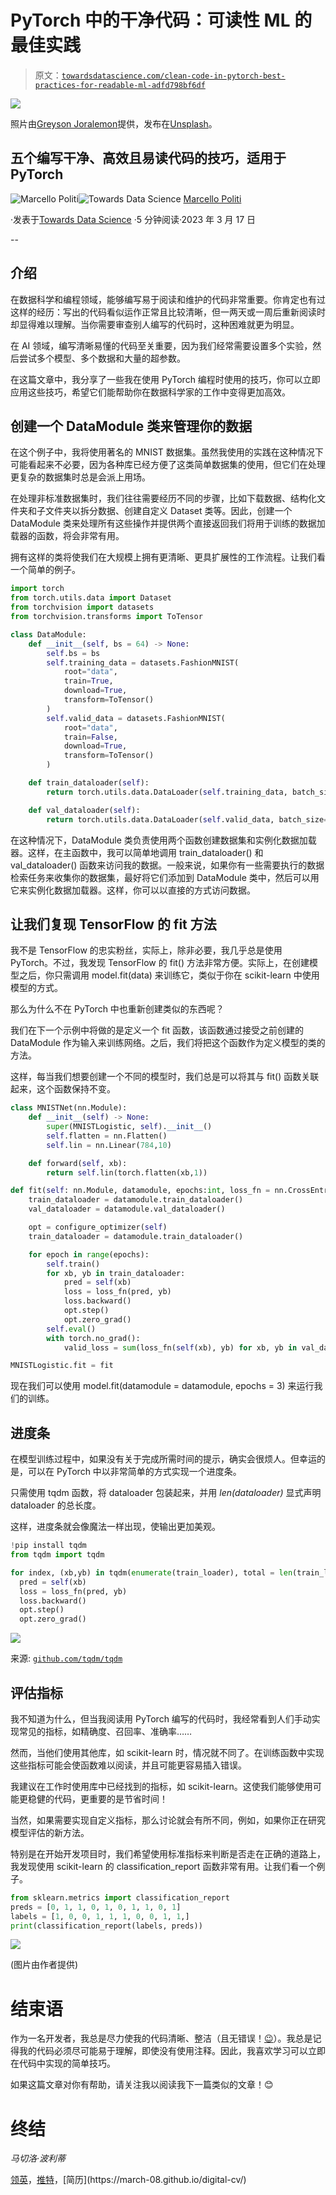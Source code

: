 # PyTorch 中的干净代码：可读性 ML 的最佳实践

> 原文：[`towardsdatascience.com/clean-code-in-pytorch-best-practices-for-readable-ml-adfd798bf6df`](https://towardsdatascience.com/clean-code-in-pytorch-best-practices-for-readable-ml-adfd798bf6df)

![](img/bd25c3ef78df4d6a87b77701273f3c31.png)

照片由[Greyson Joralemon](https://unsplash.com/@greysonjoralemon?utm_source=medium&utm_medium=referral)提供，发布在[Unsplash](https://unsplash.com/?utm_source=medium&utm_medium=referral)。

## 五个编写干净、高效且易读代码的技巧，适用于 PyTorch

[](https://medium.com/@marcellopoliti?source=post_page-----adfd798bf6df--------------------------------)![Marcello Politi](https://medium.com/@marcellopoliti?source=post_page-----adfd798bf6df--------------------------------)[](https://towardsdatascience.com/?source=post_page-----adfd798bf6df--------------------------------)![Towards Data Science](https://towardsdatascience.com/?source=post_page-----adfd798bf6df--------------------------------) [Marcello Politi](https://medium.com/@marcellopoliti?source=post_page-----adfd798bf6df--------------------------------)

·发表于[Towards Data Science](https://towardsdatascience.com/?source=post_page-----adfd798bf6df--------------------------------) ·5 分钟阅读·2023 年 3 月 17 日

--

## 介绍

在数据科学和编程领域，能够编写易于阅读和维护的代码非常重要。你肯定也有过这样的经历：写出的代码看似运作正常且比较清晰，但一两天或一周后重新阅读时却显得难以理解。当你需要审查别人编写的代码时，这种困难就更为明显。

在 AI 领域，编写清晰易懂的代码至关重要，因为我们经常需要设置多个实验，然后尝试多个模型、多个数据和大量的超参数。

在这篇文章中，我分享了一些我在使用 PyTorch 编程时使用的技巧，你可以立即应用这些技巧，希望它们能帮助你在数据科学家的工作中变得更加高效。

## 创建一个 DataModule 类来管理你的数据

在这个例子中，我将使用著名的 MNIST 数据集。虽然我使用的实践在这种情况下可能看起来不必要，因为各种库已经方便了这类简单数据集的使用，但它们在处理更复杂的数据集时总是会派上用场。

在处理非标准数据集时，我们往往需要经历不同的步骤，比如下载数据、结构化文件夹和子文件夹以拆分数据、创建自定义 Dataset 类等。因此，创建一个 DataModule 类来处理所有这些操作并提供两个直接返回我们将用于训练的数据加载器的函数，将会非常有用。

拥有这样的类将使我们在大规模上拥有更清晰、更具扩展性的工作流程。让我们看一个简单的例子。

```py
import torch
from torch.utils.data import Dataset
from torchvision import datasets
from torchvision.transforms import ToTensor

class DataModule:
    def __init__(self, bs = 64) -> None:
        self.bs = bs
        self.training_data = datasets.FashionMNIST(
            root="data",
            train=True,
            download=True,
            transform=ToTensor()
        )
        self.valid_data = datasets.FashionMNIST(
            root="data",
            train=False,
            download=True,
            transform=ToTensor()
        )

    def train_dataloader(self):
        return torch.utils.data.DataLoader(self.training_data, batch_size=self.bs, shuffle=True)

    def val_dataloader(self):
        return torch.utils.data.DataLoader(self.valid_data, batch_size=4 * self.bs, shuffle=False)
```

在这种情况下，DataModule 类负责使用两个函数创建数据集和实例化数据加载器。这样，在主函数中，我可以简单地调用 train_dataloader() 和 val_dataloader() 函数来访问我的数据。一般来说，如果你有一些需要执行的数据检索任务来收集你的数据集，最好将它们添加到 DataModule 类中，然后可以用它来实例化数据加载器。这样，你可以以直接的方式访问数据。

## 让我们复现 TensorFlow 的 fit 方法

我不是 TensorFlow 的忠实粉丝，实际上，除非必要，我几乎总是使用 PyTorch。不过，我发现 TensorFlow 的 fit() 方法非常方便。实际上，在创建模型之后，你只需调用 model.fit(data) 来训练它，类似于你在 scikit-learn 中使用模型的方式。

那么为什么不在 PyTorch 中也重新创建类似的东西呢？

我们在下一个示例中将做的是定义一个 fit 函数，该函数通过接受之前创建的 DataModule 作为输入来训练网络。之后，我们将把这个函数作为定义模型的类的方法。

这样，每当我们想要创建一个不同的模型时，我们总是可以将其与 fit() 函数关联起来，这个函数保持不变。

```py
class MNISTNet(nn.Module):
    def __init__(self) -> None:
        super(MNISTLogistic, self).__init__()
        self.flatten = nn.Flatten()
        self.lin = nn.Linear(784,10)

    def forward(self, xb):
        return self.lin(torch.flatten(xb,1))

def fit(self: nn.Module, datamodule, epochs:int, loss_fn = nn.CrossEntropyLoss()):
    train_dataloader = datamodule.train_dataloader()
    val_dataloader = datamodule.val_dataloader()

    opt = configure_optimizer(self)
    train_dataloader = datamodule.train_dataloader()

    for epoch in range(epochs):
        self.train()
        for xb, yb in train_dataloader:
            pred = self(xb)
            loss = loss_fn(pred, yb)
            loss.backward()
            opt.step()
            opt.zero_grad()
        self.eval()
        with torch.no_grad():
            valid_loss = sum(loss_fn(self(xb), yb) for xb, yb in val_dataloader)

MNISTLogistic.fit = fit
```

现在我们可以使用 model.fit(datamodule = datamodule, epochs = 3) 来运行我们的训练。

## 进度条

在模型训练过程中，如果没有关于完成所需时间的提示，确实会很烦人。但幸运的是，可以在 PyTorch 中以非常简单的方式实现一个进度条。

只需使用 tqdm 函数，将 dataloader 包装起来，并用 *len(dataloader)* 显式声明 dataloader 的总长度。

这样，进度条就会像魔法一样出现，使输出更加美观。

```py
!pip install tqdm
from tqdm import tqdm

for index, (xb,yb) in tqdm(enumerate(train_loader), total = len(train_loader))
  pred = self(xb)
  loss = loss_fn(pred, yb)
  loss.backward()
  opt.step()
  opt.zero_grad()
```

![](img/78957b23a434b03e16b2423b8ac1d2c4.png)

来源: [`github.com/tqdm/tqdm`](https://github.com/tqdm/tqdm)

## 评估指标

我不知道为什么，但当我阅读用 PyTorch 编写的代码时，我经常看到人们手动实现常见的指标，如精确度、召回率、准确率……

然而，当他们使用其他库，如 scikit-learn 时，情况就不同了。在训练函数中实现这些指标可能会使函数难以阅读，并且可能更容易插入错误。

我建议在工作时使用库中已经找到的指标，如 scikit-learn。这使我们能够使用可能更稳健的代码，更重要的是节省时间！

当然，如果需要实现自定义指标，那么讨论就会有所不同，例如，如果你正在研究模型评估的新方法。

特别是在开始开发项目时，我们希望使用标准指标来判断是否走在正确的道路上，我发现使用 scikit-learn 的 classification_report 函数非常有用。让我们看一个例子。

```py
from sklearn.metrics import classification_report
preds = [0, 1, 1, 0, 1, 0, 1, 1, 0, 1]
labels = [1, 0, 0, 1, 1, 1, 0, 0, 1, 1,]
print(classification_report(labels, preds))
```

![](img/b300471471a870461c6dc132c296be30.png)

(图片由作者提供)

# 结束语

作为一名开发者，我总是尽力使我的代码清晰、整洁（且无错误！[😉](https://emojipedia.org/it/apple/ios-15.4/faccina-che-fa-l-occhiolino/)）。我总是记得我的代码必须尽可能易于理解，即使没有使用注释。因此，我喜欢学习可以立即在代码中实现的简单技巧。

如果这篇文章对你有帮助，请关注我以阅读我下一篇类似的文章！😊

# 终结

*马切洛·波利蒂*

[领英](https://www.linkedin.com/in/marcello-politi/)，[推特](https://twitter.com/_March08_)，[简历](https://march-08.github.io/digital-cv/)
